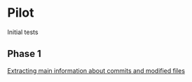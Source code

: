 # Pilot
Initial tests

## Phase 1

[Extracting main information about commits and modified files](https://github.com/armandossrecife/piloto/blob/main/docs/diagramas/p1.png)
